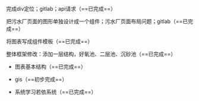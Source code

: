 完成div定位；gitlab；api请求（==已完成==）

把污水厂页面的图形单独设计成一个组件；污水厂页面布局问题；gitlab（==已完成==）

将图表写成组件模板（==已完成==）

整体框架修改：添加一层结构，好氧池、二层池、沉砂池（==已完成==）







- 图表基本结构（==已完成==）

- gis（==初步完成==）
- 系统学习若依系统（==已完成==）